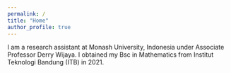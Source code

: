 ```yaml
---
permalink: /
title: "Home"
author_profile: true
---
```


I am a research assistant at Monash University, Indonesia under Associate Professor Derry Wijaya. I obtained my Bsc in Mathematics from Institut Teknologi Bandung (ITB) in 2021.